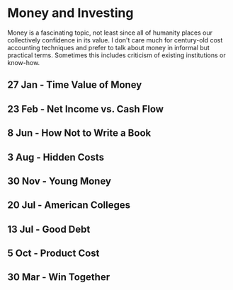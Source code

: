 # Money and Investing
Money is a fascinating topic, not least since all of humanity places our
collectively confidence in its value. I don't care much for century-old cost
accounting techniques and prefer to talk about money in informal but practical
terms. Sometimes this includes criticism of existing institutions or know-how.

## 27 Jan - Time Value of Money

## 23 Feb - Net Income vs. Cash Flow

## 8 Jun - How Not to Write a Book

## 3 Aug - Hidden Costs

## 30 Nov - Young Money

## 20 Jul - American Colleges

## 13 Jul - Good Debt

## 5 Oct - Product Cost

## 30 Mar - Win Together

